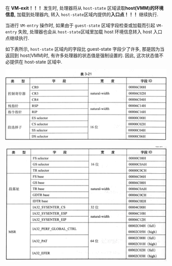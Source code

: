 在 **VM-exit！！！** 发生时, 处理器将从 `host-state` 区域读取**host(VMM)的环境信息**, 加载到处理器内, 转入 `host-state`区域内提供的**入口点！！！** 继续执行.

当进行 `VM-entry` 操作时, 如果由于 `guest-state` 区域字段检查或加载而引起 `VM-entry` 失败, 处理器也会从 `host-state`区域里加载 host 环境信息转入 host 入口点继续执行.

如下表所示, `host-state` 区域内的字段比 guest-state 字段少了许多, 那是因为当返回到 host(VMM)时, 有许多处理器的状态值是强制设置的. 因此, 这次状态值不必提供在 host-state 区域中.

![2020-03-17-16-58-15.png](./images/2020-03-17-16-58-15.png)

![2020-03-17-16-58-27.png](./images/2020-03-17-16-58-27.png)
